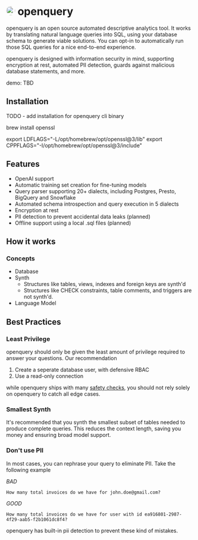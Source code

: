 # <img style="background:white; border-radius: 12px;" src="https://user-images.githubusercontent.com/12688453/229330427-fc12979a-443d-43c7-8e3f-2938cd5e3b78.png"  width="24" height="24"> openquery

openquery is an open source automated descriptive analytics tool. It works by translating natural language queries into SQL, using your database schema to generate viable solutions. You can opt-in to automatically run those SQL queries for a nice end-to-end experience.

openquery is designed with information security in mind, supporting encryption at rest, automated PII detection, guards against malicious database statements, and more.

demo: TBD

## Installation

TODO - add installation for openquery cli binary

brew install openssl

export LDFLAGS="-L/opt/homebrew/opt/openssl@3/lib"
export CPPFLAGS="-I/opt/homebrew/opt/openssl@3/include"

## Features

- OpenAI support
- Automatic training set creation for fine-tuning models
- Query parser supporting 20+ dialects, including Postgres, Presto, BigQuery and Snowflake
- Automated schema introspection and query execution in 5 dialects
- Encryption at rest
- PII detection to prevent accidental data leaks (planned)
- Offline support using a local .sql files (planned) 

## How it works

### Concepts

- Database
- Synth
  - Structures like tables, views, indexes and foreign keys are synth'd
  - Structures like CHECK constraints, table comments, and triggers are not synth'd.
- Language Model

## Best Practices

### Least Privilege

openquery should only be given the least amount of privilege required to answer your questions. Our recommendation

1. Create a seperate database user, with defensive RBAC
2. Use a read-only connection

while openquery ships with many [safety checks](/#), you should not rely solely on openquery to catch all edge cases.

### Smallest Synth

It's recommended that you synth the smallest subset of tables needed to produce complete queries. This reduces the context length, saving you money and ensuring broad model support. 

### Don't use PII

In most cases, you can rephrase your query to eliminate PII. Take the following example

_BAD_
```
How many total invoices do we have for john.doe@gmail.com?
```

_GOOD_
```
How many total invoices do we have for user with id ea916801-2987-4f29-aab5-f2b1061dc8f4?
```

openquery has built-in pii detection to prevent these kind of mistakes.
